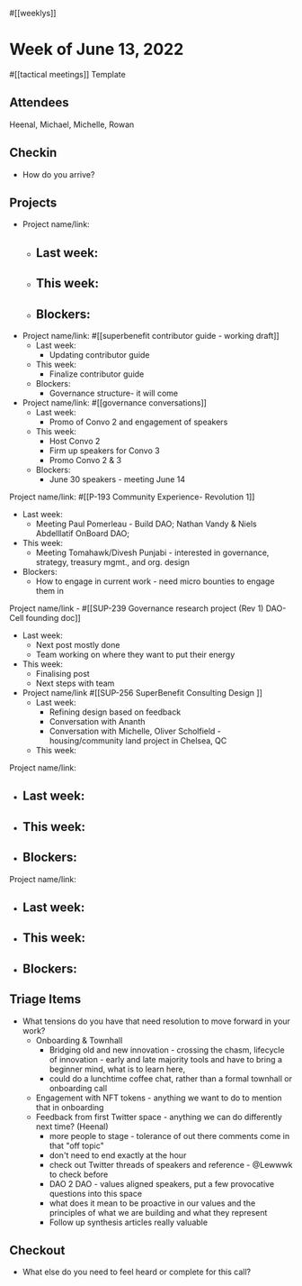 #[[weeklys]] 
# Week of June 13, 2022
#[[tactical meetings]] Template
## Attendees
Heenal, Michael, Michelle, Rowan



## Checkin
- How do you arrive?



## Projects
- Project name/link:
	- Last week:
		- 
	- This week:
		- 
	- Blockers:
		- 
- Project name/link: #[[superbenefit contributor guide - working draft]] 
	- Last week:
		- Updating contributor guide
	- This week:
		- Finalize contributor guide
	- Blockers:
		- Governance structure- it will come
- Project name/link: #[[governance conversations]] 
	- Last week:
		- Promo of Convo 2 and engagement of speakers
	- This week:
		- Host Convo 2
		- Firm up speakers for Convo 3
		- Promo Convo 2 & 3
	- Blockers:
		- June 30 speakers - meeting June 14 

Project name/link: #[[P-193 Community Experience- Revolution 1]] 
- Last week:
	- Meeting Paul Pomerleau - Build DAO; Nathan Vandy & Niels Abdelllatif OnBoard DAO; 
- This week:
	- Meeting Tomahawk/Divesh Punjabi - interested in governance, strategy, treasury mgmt., and org. design 
- Blockers:
	- How to engage in current work - need micro bounties to engage them in 

Project name/link - #[[SUP-239 Governance research project (Rev 1) DAO-Cell founding doc]] 
- Last week: 
	- Next post mostly done
	- Team working on where they want to put their energy
- This week:
	- Finalising post
	- Next steps with team
- Project name/link #[[SUP-256 SuperBenefit Consulting Design ]] 
	- Last week: 
		- Refining design based on feedback
		- Conversation with Ananth
		- Conversation with Michelle, Oliver Scholfield - housing/community land project in Chelsea, QC
	- This week:

Project name/link:
- Last week:
	- 
- This week:
	- 
- Blockers:
	- 

Project name/link:
- Last week:
	- 
- This week:
	- 
- Blockers:
	- 

## Triage Items
- What tensions do you have that need resolution to move forward in your work?
	- Onboarding & Townhall
		- Bridging old and new innovation - crossing the chasm, lifecycle of innovation - early and late majority tools and have to bring a beginner mind, what is to learn here, 
		- could do a lunchtime coffee chat, rather than a formal townhall or onboarding call
	- Engagement with NFT tokens - anything we want to do to mention that in onboarding
	- Feedback from first Twitter space - anything we can do differently next time? (Heenal)
		- more people to stage - tolerance of out there comments come in that "off topic"
		- don't need to end exactly at the hour
		- check out Twitter threads of speakers and reference - @Lewwwk to check before 
		- DAO 2 DAO - values aligned speakers, put a few provocative questions into this space
		- what does it mean to be proactive in our values and the principles of what we are building and what they represent
		- Follow up synthesis articles really valuable

## Checkout
- What else do you need to feel heard or complete for this call?
